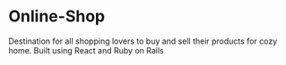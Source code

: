 # Online-Shop
Destination for all shopping lovers to buy and sell their products for cozy home. Built using React and Ruby on Rails
